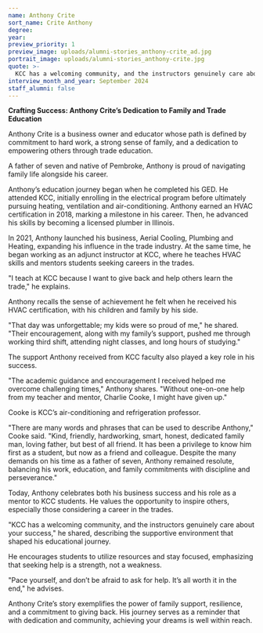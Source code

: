 ```yaml
---
name: Anthony Crite
sort_name: Crite Anthony
degree:
year:
preview_priority: 1
preview_image: uploads/alumni-stories_anthony-crite_ad.jpg
portrait_image: uploads/alumni-stories_anthony-crite.jpg
quote: >-
  KCC has a welcoming community, and the instructors genuinely care about your&nbsp;success.
interview_month_and_year: September 2024
staff_alumni: false
---
```

**Crafting Success: Anthony Crite’s Dedication to Family and Trade Education**

Anthony Crite is a business owner and educator whose path is defined by commitment to hard work, a strong sense of family, and a dedication to empowering others through trade education. 

A father of seven and native of Pembroke, Anthony is proud of navigating family life alongside his career.

Anthony’s education journey began when he completed his GED. He attended KCC, initially enrolling in the electrical program before ultimately pursuing heating, ventilation and air-conditioning. Anthony earned an HVAC certification in 2018, marking a milestone in his career. Then, he advanced his skills by becoming a licensed plumber in Illinois.

In 2021, Anthony launched his business, Aerial Cooling, Plumbing and Heating, expanding his influence in the trade industry. At the same time, he began working as an adjunct instructor at KCC, where he teaches HVAC skills and mentors students seeking careers in the trades.

"I teach at KCC because I want to give back and help others learn the trade," he explains.

Anthony recalls the sense of achievement he felt when he received his HVAC certification, with his children and family by his side.

"That day was unforgettable; my kids were so proud of me," he shared. "Their encouragement, along with my family’s support, pushed me through working third shift, attending night classes, and long hours of studying."

The support Anthony received from KCC faculty also played a key role in his success.

"The academic guidance and encouragement I received helped me overcome challenging times," Anthony shares. "Without one-on-one help from my teacher and mentor, Charlie Cooke, I might have given up."

Cooke is KCC’s air-conditioning and refrigeration professor.

"There are many words and phrases that can be used to describe Anthony," Cooke said. "Kind, friendly, hardworking, smart, honest, dedicated family man, loving father, but best of all friend. It has been a privilege to know him first as a student, but now as a friend and colleague. Despite the many demands on his time as a father of seven, Anthony remained resolute, balancing his work, education, and family commitments with discipline and perseverance."

Today, Anthony celebrates both his business success and his role as a mentor to KCC students. He values the opportunity to inspire others, especially those considering a career in the trades.

"KCC has a welcoming community, and the instructors genuinely care about your success," he shared, describing the supportive environment that shaped his educational journey.

He encourages students to utilize resources and stay focused, emphasizing that seeking help is a strength, not a weakness.

"Pace yourself, and don’t be afraid to ask for help. It’s all worth it in the end," he advises.

Anthony Crite’s story exemplifies the power of family support, resilience, and a commitment to giving back. His journey serves as a reminder that with dedication and community, achieving your dreams is well within reach.
